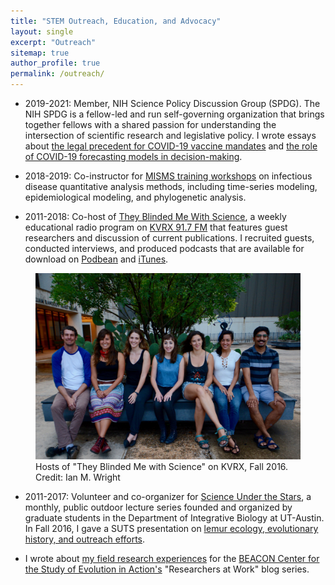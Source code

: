 ```yaml
---
title: "STEM Outreach, Education, and Advocacy"
layout: single
excerpt: "Outreach"
sitemap: true
author_profile: true
permalink: /outreach/
---
```


- 2019-2021: Member, NIH Science Policy Discussion Group (SPDG). The NIH SPDG is a fellow-led and run self-governing organization that brings together fellows with a shared passion for understanding the intersection of scientific research and legislative policy. I wrote essays about [the legal precedent for COVID-19 vaccine mandates](https://sciencepolicyforall.wordpress.com/2021/06/10/can-the-united-states-achieve-herd-immunity-vaccine-mandates-and-other-policies-to-increase-covid-19-vaccination/) and [the role of COVID-19 forecasting models in decision-making](https://sciencepolicyforall.wordpress.com/2020/05/22/the-use-of-covid-19-prediction-models-in-guiding-policy-decisions/).

- 2018-2019: Co-instructor for [MISMS training workshops](http://misms.net/) on infectious disease quantitative analysis methods, including time-series modeling, epidemiological modeling, and phylogenetic analysis. 

- 2011-2018: Co-host of [They Blinded Me With Science](https://www.facebook.com/tbmwskvrx), a weekly educational radio program on [KVRX 91.7 FM](http://kvrx.org/) that features guest researchers and discussion of current publications. I recruited guests, conducted interviews, and produced podcasts that are available for download on [Podbean](http://tbmws.podbean.com/) and [iTunes](https://itunes.apple.com/us/podcast/they-blinded-me-with-science/id908731079?mt=2). 
<figure>
  <img src="/assets/images/DSC_4924.jpg" alt="TBMWS">
  <figcaption>Hosts of "They Blinded Me with Science" on KVRX, Fall 2016. Credit: Ian M. Wright </figcaption>
</figure>

- 2011-2017: Volunteer and co-organizer for [Science Under the Stars](https://scienceunderthestars.org/), a monthly, public outdoor lecture series founded and organized by graduate students in the Department of Integrative Biology at UT-Austin. In Fall 2016, I gave a SUTS presentation on [lemur ecology, evolutionary history, and outreach efforts](http://dailytexanonline.com/2016/11/13/science-under-the-stars-lecture-features-lemurs). 

- I wrote about [my field research experiences](https://www3.beacon-center.org/blog/2016/03/14/how-lemur-social-networks-shape-microbial-transmission/) for the [BEACON Center for the Study of Evolution in Action's](https://www3.beacon-center.org/) "Researchers at Work" blog series.